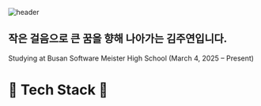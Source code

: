 ![header](https://capsule-render.vercel.app/api?type=wave&color=ADD8E6&height=300&section=footer&text=kimjooyeon🤍&fontSize=90&animation=fadeIn)

## 작은 걸음으로 큰 꿈을 향해 나아가는 김주연입니다.
Studying at Busan Software Meister High School (March 4, 2025 – Present)

# 📖 Tech Stack 🤍
